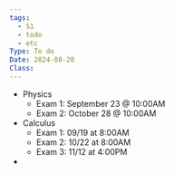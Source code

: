 ```yaml
---
tags:
  - S1
  - todo
  - etc
Type: To do
Date: 2024-08-20
Class:
---
```

- Physics
	- Exam 1: September 23 @ 10:00AM
	- Exam 2: October 28 @ 10:00AM
- Calculus
	- Exam 1: 09/19 at 8:00AM
	- Exam 2: 10/22 at 8:00AM
	- Exam 3: 11/12 at 4:00PM
- 